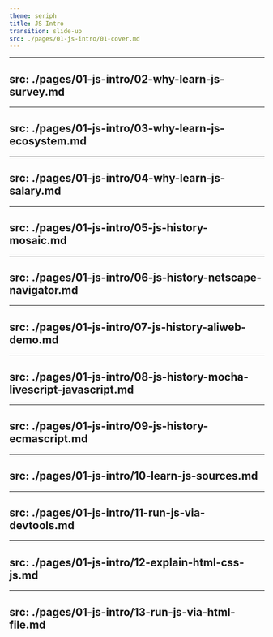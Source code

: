 ```yaml
---
theme: seriph
title: JS Intro
transition: slide-up
src: ./pages/01-js-intro/01-cover.md
---
```


---
src: ./pages/01-js-intro/02-why-learn-js-survey.md
---

---
src: ./pages/01-js-intro/03-why-learn-js-ecosystem.md
---

---
src: ./pages/01-js-intro/04-why-learn-js-salary.md
---

---
src: ./pages/01-js-intro/05-js-history-mosaic.md
---

---
src: ./pages/01-js-intro/06-js-history-netscape-navigator.md
---

---
src: ./pages/01-js-intro/07-js-history-aliweb-demo.md
---

---
src: ./pages/01-js-intro/08-js-history-mocha-livescript-javascript.md
---

---
src: ./pages/01-js-intro/09-js-history-ecmascript.md
---

---
src: ./pages/01-js-intro/10-learn-js-sources.md
---

---
src: ./pages/01-js-intro/11-run-js-via-devtools.md
---

---
src: ./pages/01-js-intro/12-explain-html-css-js.md
---

---
src: ./pages/01-js-intro/13-run-js-via-html-file.md
---


